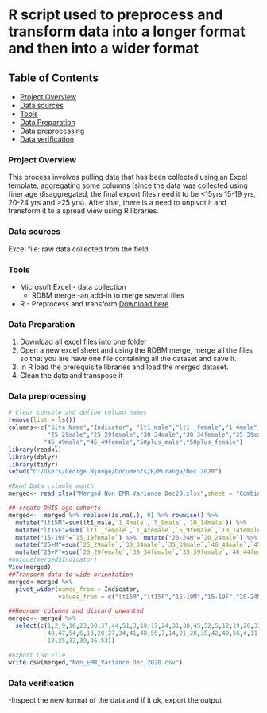 # R script used to preprocess and transform data into a longer format and then into a wider format
## Table of Contents

- [Project Overview](#project-overview)
- [Data sources](#data-sources)
- [Tools](#tools)
- [Data Preparation](#data-preparation)
- [Data preprocessing](#data-preprocessing)
- [Data verification](#data-verification)


### Project Overview
This process  involves pulling data that has been collected using an Excel template, aggregating some columns (since the data was collected using finer age disaggregated, the final export files need it to be <15yrs 15-19 yrs, 20-24 yrs and >25  yrs). After that, there is a need to unpivot it and transform it to a spread view using R libraries.

### Data sources 
Excel file: raw data collected  from the field

### Tools
- Microsoft Excel - data collection
  - RDBM merge -an add-in to merge several files
- R - Preprocess and transform [Download here](https://cran.r-project.org/bin/windows/base/R-4.3.3-win.exe)


### Data Preparation
1. Download all excel files into one folder
2. Open a new excel sheet and using the RDBM merge, merge all the files so that you are have one file containing all the dataset and save it.
3. In R load the prerequisite libraries and load the merged dataset.
4. Clean the data and transpose it

### Data preprocessing
``` R
# Clear console and define column names
remove(list = ls())
columns<-c("Site Name","Indicator", "lt1_male","lt1 _female","1_4male","1_4female","5_9male","5_9female","10_14male","10_14female","15_19male","15_19female","20_24male","20_24female",
           "25_29male","25_29female","30_34male","30_34female","35_39male","35_39female","40_44male","40_44female",
          "45_49male","45_49female","50plus_male","50plus_female")
library(readxl)
library(dplyr)
library(tidyr)
setwd("C:/Users/George.Njunge/Documents/R/Muranga/Dec 2020")

#Read Data ;single month
merged<- read_xlsx("Merged Non EMR Variance Dec20.xlsx",sheet = "Combine Sheet", skip = 2,col_names = columns)

## create DHIS age cohorts
merged<-  merged %>% replace(is.na(.), 0) %>% rowwise() %>% 
  mutate("lt15M"=sum(lt1_male,`1_4male`,`5_9male`,`10_14male`)) %>%
  mutate("lt15F"=sum(`lt1 _female`,`1_4female`,`5_9female`,`10_14female`)) %>%  mutate("15-19M"=`15_19male`) %>%
  mutate("15-19F"=`15_19female`) %>%  mutate("20-24M"=`20_24male`) %>%  mutate("20-24F"=`20_24female`) %>%
  mutate("25+M"=sum(`25_29male`,`30_34male`,`35_39male`,`40_44male`,`45_49male`,`50plus_male`)) %>%
  mutate("25+F"=sum(`25_29female`,`30_34female`,`35_39female`,`40_44female`,`45_49female`,`50plus_female`)) %>% select(-(3:26))
#unique(merged$Indicator)
View(merged)
##Transorm data to wide orientation
merged<-merged %>%
  pivot_wider(names_from = Indicator,
              values_from = c("lt15M","lt15F","15-19M","15-19F","20-24M","20-24F","25+M","25+F"),values_fill = 0)

##Reorder columns and discard unwanted
merged<- merged %>% 
  select(c(1,2,9,16,23,30,37,44,51,3,10,17,24,31,38,45,52,5,12,19,26,33,
           40,47,54,6,13,20,27,34,41,48,55,7,14,21,28,35,42,49,56,4,11,
           18,25,32,39,46,53))

#Export CSV File
write.csv(merged,"Non_EMR_Variance Dec 2020.csv")
```
### Data verification
-Inspect the new format of the data and if it ok, export the output
